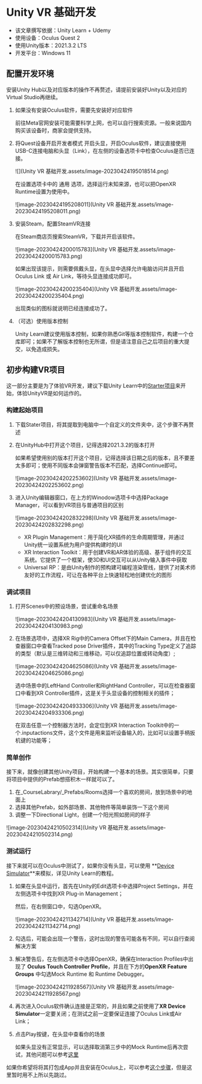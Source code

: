 # Unity VR 基础开发

- 该文章撰写依据：Unity Learn + Udemy
- 使用设备：Oculus Quest 2
- 使用Unity版本：2021.3.2 LTS
- 开发平台：Windows 11

## 配置开发环境

安装Unity Hub以及对应版本的操作不再赘述，请提前安装好Unity以及对应的Virtual Studio再继续。

1. 如果没有安装Oculus软件，需要先安装好对应软件

	前往Meta官网安装可能需要科学上网，也可以自行搜索资源。一般来说国内购买该设备时，商家会提供支持。

2. 将Quest设备开启开发者模式
	开启头显，开启Oculus软件，建议直接使用USB-C连接电脑和头显（Link），在左侧的设备选项卡中检查Oculus是否已连接。

	![](Unity VR 基础开发.assets/image-20230424195018514.png)

	在设置选项卡中的 通用 选项，选择运行未知来源，也可以把OpenXR Runtime设置为使用中。

	![image-20230424195208011](Unity VR 基础开发.assets/image-20230424195208011.png)

3. 安装Steam，配置SteamVR连接

	在Steam商店页搜索SteamVR，下载并开启该软件。

	![image-20230424200015783](Unity VR 基础开发.assets/image-20230424200015783.png)

	如果出现该提示，则需要佩戴头显，在头显中选择允许电脑访问并且开启Oculus Link 或 Air Link，等待头显连接成功即可。

	![image-20230424200235404](Unity VR 基础开发.assets/image-20230424200235404.png)

	出现类似的图标就说明已经连接成功了。

4. （可选）使用版本控制

	Unity Learn建议使用版本控制，如果你熟悉Git等版本控制软件，构建一个仓库即可；如果不了解版本控制也无所谓，但是请注意自己之后项目的重大提交，以免造成损失。

## 初步构建VR项目

这一部分主要是为了体验VR开发，建议下载Unity Learn中的[Starter项目](https://connect-prd-cdn.unity.com/20220831/e04bb203-c0a3-4ae3-b1f3-28c32794581d/Create-with-VR_2021LTS.zip)来开始，体验UnityVR是如何运作的。

### 构建起始项目

1. 下载Stater项目，将其提取到电脑中一个自定义的文件夹中，这个步骤不再赘述

2. 在UnityHub中打开这个项目，记得选择2021.3.2的版本打开

	如果希望使用别的版本打开这个项目，记得选择该日期之后的版本，且不要差太多即可；使用不同版本会弹窗警告版本不匹配，选择Continue即可。

	![image-20230424202253602](Unity VR 基础开发.assets/image-20230424202253602.png)

3. 进入Unity编辑器窗口，在上方的Winodow选项卡中选择Package Manager，可以看到VR项目与普通项目的区别

	![image-20230424202832298](Unity VR 基础开发.assets/image-20230424202832298.png)

	- XR Plugin Management：用于简化XR插件的生命周期管理，并通过Unity统一设置系统为用户提供构建时的UI
	- XR Interaction Toolkit：用于创建VR和AR体验的高级、基于组件的交互系统。它提供了一个框架，使3D和UI交互可以从Unity输入事件中获取
	- Universal RP：是由Unity制作的预构建可编程渲染管线，提供了对美术师友好的工作流程，可让在各种平台上快速轻松地创建优化的图形

###  调试项目

1. 打开Scenes中的预设场景，尝试重命名场景

	![image-20230424204130983](Unity VR 基础开发.assets/image-20230424204130983.png)

2. 在场景选项中，选择XR Rig中的Camera Offset下的Main Camera，并且在检查器窗口中查看Tracked pose Driver插件，其中的Tracking Type定义了追踪的类型（默认是三维转动和三维移动，可以仅追踪位置或转动角度）;

	![image-20230424204625086](Unity VR 基础开发.assets/image-20230424204625086.png)

	选中场景中的LeftHand Controller和RightHand Controller，可以在检查器窗口中看到XR Controller插件，这是关于头显设备的控制相关的插件；

	![image-20230424204933306](Unity VR 基础开发.assets/image-20230424204933306.png)

	在双击任意一个控制器方法时，会定位到XR Interaction Toolkit中的一个.inputactions文件，这个文件是用来监听设备输入的，比如可以设置手柄扳机键的功能等；

### 简单创作

接下来，就像创建其他Unity项目，开始构建一个基本的场景。其实很简单，只要将项目中提供的Prefab想搭积木一样就可以了。

1. 在_CourseLabrary/\_Prefabs/Rooms选择一个喜欢的房间，放到场景中的地面上
2. 选择其他Prefab，如外部场景、其他物件等简单装饰一下这个房间
3. 调整一下Directional Light，创建一个阳光照如房间的样子

![image-20230424210502314](Unity VR 基础开发.assets/image-20230424210502314.png)

### 测试运行

接下来就可以在Oculus中测试了，如果你没有头显，可以使用 **[Device Simulator](https://learn.unity.com/tutorial/vr-project-setup?uv=2021.3&pathwayId=627c12d8edbc2a75333b9185&missionId=62554983edbc2a76a27486cb#627133f8edbc2a13728cc698)**来模拟，详见Unity Learn的教程。

1. 如果在头显中运行，首先在Unity的Edit选项卡中选择Project Settings，并在左侧选项卡中找到XR Plug-in Management；

	然后，在右侧窗口中，勾选OpenXR。

	![image-20230424211342714](Unity VR 基础开发.assets/image-20230424211342714.png)

2. 勾选后，可能会出现一个警告，这时出现的警告可能各有不同，可以自行查阅解决方案

3. 解决警告后，在左侧选项卡中选择OpenXR，确保在Interaction Profiles中出现了 **Oculus Touch Controller Profile**，并且在下方的**OpenXR** **Feature Groups** 中勾选Mock Runtime 和 Runtime Debugger。

	![image-20230424211928567](Unity VR 基础开发.assets/image-20230424211928567.png)

4. 再次进入Oculus软件确认连接是正常的，并且如果之前使用了**XR Device Simulator**一定要关闭；在测试之前一定要保证连接了Oculus Link或Air Link；

5. 点击Play按键，在头显中查看你的场景

	如果头显没有正常显示，可以选择取消第三步中的Mock Runtime后再次尝试，其他问题可以参考[这里](https://learn.unity.com/tutorial/vr-project-setup?uv=2021.3&pathwayId=627c12d8edbc2a75333b9185&missionId=62554983edbc2a76a27486cb#627133f8edbc2a13728cc699)

如果你希望将将其打包成App并且安装在Oculus上，可以参考[这个步骤](https://learn.unity.com/tutorial/vr-project-setup?uv=2021.3&pathwayId=627c12d8edbc2a75333b9185&missionId=62554983edbc2a76a27486cb#627133f8edbc2a13728cc69a)，但是这里暂时用不上所以先跳过。